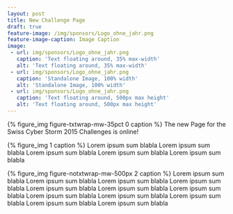 ```yaml
---
layout: post
title: New Challenge Page
draft: true
feature-image: /img/sponsors/Logo_ohne_jahr.png
feature-image-caption: Image Caption 
image:
 - url: img/sponsors/Logo_ohne_jahr.png
   caption: 'Text floating around, 35% max-width'
   alt: 'Text floating around, 35% max-width'
 - url: img/sponsors/Logo_ohne_jahr.png
   caption: 'Standalone Image, 100% width'
   alt: 'Standalone Image, 100% width'
 - url: img/sponsors/Logo_ohne_jahr.png
   caption: 'Text floating around, 500px max height'
   alt: 'Text floating around, 500px max height'
---
```

{% figure_img figure-txtwrap-mw-35pct 0 caption %}
The new Page for the Swiss Cyber Storm 2015 Challenges is online!


{% figure_img 1 caption %}
Lorem ipsum sum blabla
Lorem ipsum sum blabla
Lorem ipsum sum blabla
Lorem ipsum sum blabla
Lorem ipsum sum blabla


{% figure_img figure-notxtwrap-mw-500px 2 caption %}
Lorem ipsum sum blabla
Lorem ipsum sum blabla
Lorem ipsum sum blabla
Lorem ipsum sum blabla
Lorem ipsum sum blabla
Lorem ipsum sum blabla
Lorem ipsum sum blabla
Lorem ipsum sum blabla
Lorem ipsum sum blabla
Lorem ipsum sum blabla
Lorem ipsum sum blabla
Lorem ipsum sum blabla


